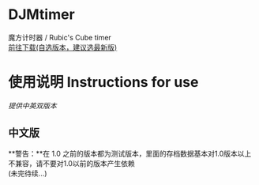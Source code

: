 # DJMtimer  
魔方计时器 / Rubic's Cube timer  
[前往下载(自选版本，建议选最新版)](https://github.com/Doujiamu/Doujiamu/releases)  
# 使用说明   Instructions for use  
*提供中英双版本*  
## 中文版  
**警告：**在 1.0 之前的版本都为测试版本，里面的存档数据基本对1.0版本以上不兼容，请不要对1.0以前的版本产生依赖  
(未完待续...)  
